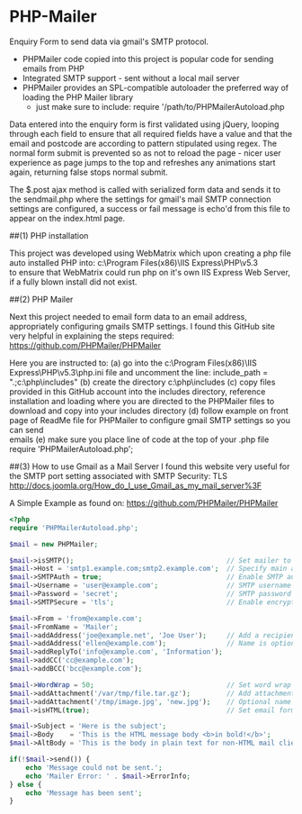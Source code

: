 PHP-Mailer
==========

Enquiry Form to send data via gmail's SMTP protocol.

* PHPMailer code copied into this project is popular code for sending emails from PHP
* Integrated SMTP support - sent without a local mail server
* PHPMailer provides an SPL-compatible autoloader the preferred way of loading the PHP Mailer library 
  - just make sure to include:
      require '/path/to/PHPMailerAutoload.php

Data entered into the enquiry form is first validated using jQuery, looping through each field to ensure that all 
required fields have a value and that the email and postcode are according to pattern stipulated using regex. The
normal form submit is prevented so as not to reload the page - nicer user experience as page jumps to the top and 
refreshes any animations start again, returning false stops normal submit.

The $.post ajax method is called with serialized form data and sends it to the sendmail.php where the settings for 
gmail's mail SMTP connection settings are configured, a success or fail message is echo'd from this file to appear on the index.html page.

##(1) PHP installation

This project was developed using WebMatrix which upon creating a php file auto installed PHP into:
      c:\Program Files(x86)\IIS Express\PHP\v5.3\
to ensure that WebMatrix could run php on it's own IIS Express Web Server, if a fully blown install did not exist.

##(2) PHP Mailer

Next this project needed to email form data to an email address, appropriately configuring gmails SMTP settings. 
I found this GitHub site very helpful in explaining the steps required:
       https://github.com/PHPMailer/PHPMailer
       
Here you are instructed to: 
       (a) go into the c:\Program Files(x86)\IIS Express\PHP\v5.3\php.ini file and uncomment the line:
               include_path = ".;c:\php\includes"
       (b) create the directory c:\php\includes
       (c) copy files provided in this GitHub account into the includes directory, reference installation and loading
           where you are directed to the PHPMailer files to download and copy into your includes directory
       (d) follow example on front page of ReadMe file for PHPMailer to configure gmail SMTP settings so you can send   
               emails
       (e) make sure you place line of code at the top of your .php file
               require 'PHPMailerAutoload.php';
          
##(3) How to use Gmail as a Mail Server
I found this website very useful for the SMTP port setting associated with SMTP Security: TLS
       http://docs.joomla.org/How_do_I_use_Gmail_as_my_mail_server%3F

A Simple Example as found on: https://github.com/PHPMailer/PHPMailer

```php
<?php
require 'PHPMailerAutoload.php';

$mail = new PHPMailer;

$mail->isSMTP();                                      // Set mailer to use SMTP
$mail->Host = 'smtp1.example.com;smtp2.example.com';  // Specify main and backup SMTP servers
$mail->SMTPAuth = true;                               // Enable SMTP authentication
$mail->Username = 'user@example.com';                 // SMTP username
$mail->Password = 'secret';                           // SMTP password
$mail->SMTPSecure = 'tls';                            // Enable encryption, 'ssl' also accepted

$mail->From = 'from@example.com';
$mail->FromName = 'Mailer';
$mail->addAddress('joe@example.net', 'Joe User');     // Add a recipient
$mail->addAddress('ellen@example.com');               // Name is optional
$mail->addReplyTo('info@example.com', 'Information');
$mail->addCC('cc@example.com');
$mail->addBCC('bcc@example.com');

$mail->WordWrap = 50;                                 // Set word wrap to 50 characters
$mail->addAttachment('/var/tmp/file.tar.gz');         // Add attachments
$mail->addAttachment('/tmp/image.jpg', 'new.jpg');    // Optional name
$mail->isHTML(true);                                  // Set email format to HTML

$mail->Subject = 'Here is the subject';
$mail->Body    = 'This is the HTML message body <b>in bold!</b>';
$mail->AltBody = 'This is the body in plain text for non-HTML mail clients';

if(!$mail->send()) {
    echo 'Message could not be sent.';
    echo 'Mailer Error: ' . $mail->ErrorInfo;
} else {
    echo 'Message has been sent';
}

```
